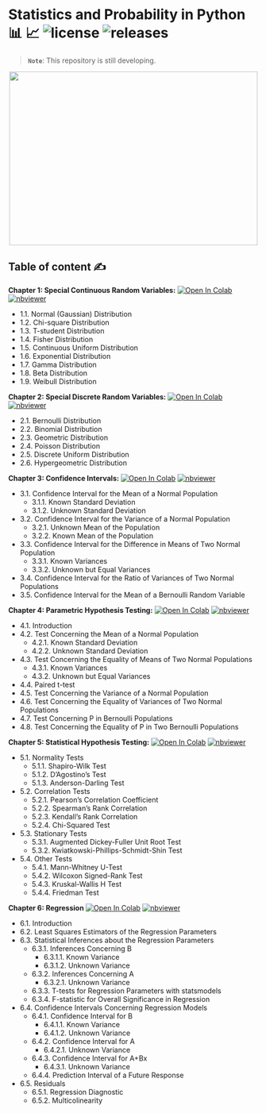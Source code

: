 # Statistics and Probability in Python 📊 📈 ![license](https://img.shields.io/github/license/Pegah-Ardehkhani/Statistics-and-Probability-in-Python.svg) ![releases](https://img.shields.io/github/release/Pegah-Ardehkhani/Statistics-and-Probability-in-Python.svg)

> **`Note`**: This repository is still developing.

<p align="center"> 
  <img width="500" height="350" src="https://cdn.dribbble.com/users/962944/screenshots/14138307/media/ca3377660c3d2053c9d91ac175871429.gif"> 
</p>

## Table of content ✍️

**Chapter 1: Special Continuous Random Variables:** <a href="https://colab.research.google.com/github/Pegah-Ardehkhani/Statistics-and-Probability-in-Python/blob/main/Chapter%201%20Special%20Continuous%20Random%20Variables.ipynb" target="_parent\"><img src="https://colab.research.google.com/assets/colab-badge.svg" alt="Open In Colab"/></a> [![nbviewer](https://img.shields.io/badge/render-nbviewer-orange.svg)](https://nbviewer.org/github/Pegah-Ardehkhani/Statistics-and-Probability-in-Python/blob/main/Chapter%201%20Special%20Continuous%20Random%20Variables.ipynb)

- 1.1. Normal (Gaussian) Distribution
- 1.2. Chi-square Distribution
- 1.3. T-student Distribution
- 1.4. Fisher Distribution
- 1.5. Continuous Uniform Distribution
- 1.6. Exponential Distribution
- 1.7. Gamma Distribution
- 1.8. Beta Distribution
- 1.9. Weibull Distribution

**Chapter 2: Special Discrete Random Variables:** <a href="https://colab.research.google.com/github/Pegah-Ardehkhani/Statistics-and-Probability-in-Python/blob/main/Chapter%202%20Special%20Discrete%20Random%20Variables.ipynb" target="_parent\"><img src="https://colab.research.google.com/assets/colab-badge.svg" alt="Open In Colab"/></a> [![nbviewer](https://img.shields.io/badge/render-nbviewer-orange.svg)](https://nbviewer.org/github/Pegah-Ardehkhani/Statistics-and-Probability-in-Python/blob/main/Chapter%202%20Special%20Discrete%20Random%20Variables.ipynb)

- 2.1. Bernoulli Distribution
- 2.2. Binomial Distribution
- 2.3. Geometric Distribution
- 2.4. Poisson Distribution
- 2.5. Discrete Uniform Distribution
- 2.6. Hypergeometric Distribution

**Chapter 3: Confidence Intervals:** <a href="https://colab.research.google.com/github/Pegah-Ardehkhani/Statistics-and-Probability-in-Python/blob/main/Chapter%203%20Confidence%20Intervals.ipynb" target="_parent\"><img src="https://colab.research.google.com/assets/colab-badge.svg" alt="Open In Colab"/></a> [![nbviewer](https://img.shields.io/badge/render-nbviewer-orange.svg)](https://nbviewer.org/github/Pegah-Ardehkhani/Statistics-and-Probability-in-Python/blob/main/Chapter%203%20Confidence%20Intervals.ipynb)

- 3.1. Confidence Interval for the Mean of a Normal Population
  - 3.1.1. Known Standard Deviation
  - 3.1.2. Unknown Standard Deviation
- 3.2. Confidence Interval for the Variance of a Normal Population
  - 3.2.1. Unknown Mean of the Population
  - 3.2.2. Known Mean of the Population
- 3.3. Confidence Interval for the Difference in Means of Two Normal Population
  - 3.3.1. Known Variances
  - 3.3.2. Unknown but Equal Variances
- 3.4. Confidence Interval for the Ratio of Variances of Two Normal Populations
- 3.5. Confidence Interval for the Mean of a Bernoulli Random Variable

**Chapter 4: Parametric Hypothesis Testing:** <a href="https://colab.research.google.com/github/Pegah-Ardehkhani/Statistics-and-Probability-in-Python/blob/main/Chapter%204%20Parametric%20Hypothesis%20Testing.ipynb" target="_parent\"><img src="https://colab.research.google.com/assets/colab-badge.svg" alt="Open In Colab"/></a> [![nbviewer](https://img.shields.io/badge/render-nbviewer-orange.svg)](https://nbviewer.org/github/Pegah-Ardehkhani/Statistics-and-Probability-in-Python/blob/main/Chapter%204%20Parametric%20Hypothesis%20Testing.ipynb)

- 4.1. Introduction
- 4.2. Test Concerning the Mean of a Normal Population
  - 4.2.1. Known Standard Deviation
  - 4.2.2. Unknown Standard Deviation
- 4.3. Test Concerning the Equality of Means of Two Normal Populations
  - 4.3.1. Known Variances
  - 4.3.2. Unknown but Equal Variances
- 4.4. Paired t-test
- 4.5. Test Concerning the Variance of a Normal Population
- 4.6. Test Concerning the Equality of Variances of Two Normal Populations
- 4.7. Test Concerning P in Bernoulli Populations
- 4.8. Test Concerning the Equality of P in Two Bernoulli Populations

**Chapter 5: Statistical Hypothesis Testing:** <a href="https://colab.research.google.com/github/Pegah-Ardehkhani/Statistics-and-Probability-in-Python/blob/main/Chapter%205%20Statistical%20Hypothesis%20Testing.ipynb" target="_parent\"><img src="https://colab.research.google.com/assets/colab-badge.svg" alt="Open In Colab"/></a> [![nbviewer](https://img.shields.io/badge/render-nbviewer-orange.svg)](https://nbviewer.org/github/Pegah-Ardehkhani/Statistics-and-Probability-in-Python/blob/main/Chapter%205%20Statistical%20Hypothesis%20Testing.ipynb)

- 5.1. Normality Tests
  - 5.1.1. Shapiro-Wilk Test
  - 5.1.2. D’Agostino’s  Test
  - 5.1.3. Anderson-Darling Test
- 5.2. Correlation Tests
  - 5.2.1. Pearson’s Correlation Coefficient
  - 5.2.2. Spearman’s Rank Correlation
  - 5.2.3. Kendall’s Rank Correlation
  - 5.2.4. Chi-Squared Test
- 5.3. Stationary Tests
  - 5.3.1. Augmented Dickey-Fuller Unit Root Test
  - 5.3.2. Kwiatkowski-Phillips-Schmidt-Shin Test
- 5.4. Other Tests
  - 5.4.1. Mann-Whitney U-Test
  - 5.4.2. Wilcoxon Signed-Rank Test
  - 5.4.3. Kruskal-Wallis H Test
  - 5.4.4. Friedman Test

**Chapter 6: Regression** <a href="https://colab.research.google.com/github/Pegah-Ardehkhani/Statistics-and-Probability-in-Python/blob/main/Chapter%206%20Regression.ipynb" target="_parent\"><img src="https://colab.research.google.com/assets/colab-badge.svg" alt="Open In Colab"/></a> [![nbviewer](https://img.shields.io/badge/render-nbviewer-orange.svg)](https://nbviewer.org/github/Pegah-Ardehkhani/Statistics-and-Probability-in-Python/blob/main/Chapter%206%20Regression.ipynb)

- 6.1. Introduction
- 6.2. Least Squares Estimators of the Regression Parameters
- 6.3. Statistical Inferences about the Regression Parameters
  - 6.3.1. Inferences Concerning  B 
    - 6.3.1.1. Known Variance
    - 6.3.1.2. Unknown Variance
  - 6.3.2. Inferences Concerning  A 
    - 6.3.2.1. Unknown Variance
  - 6.3.3. T-tests for Regression Parameters with statsmodels
  - 6.3.4. F-statistic for Overall Significance in Regression
- 6.4. Confidence Intervals Concerning Regression Models
  - 6.4.1. Confidence Interval for  B 
    - 6.4.1.1. Known Variance
    - 6.4.1.2. Unknown Variance
  - 6.4.2. Confidence Interval for  A 
    - 6.4.2.1. Unknown Variance
  - 6.4.3. Confidence Interval for  A+Bx 
    - 6.4.3.1. Unknown Variance
  - 6.4.4. Prediction Interval of a Future Response
- 6.5. Residuals
  - 6.5.1. Regression Diagnostic
  - 6.5.2. Multicolinearity
